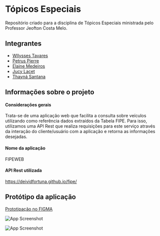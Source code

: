 # Tópicos Especiais
Repositório criado para a disciplina de Tópicos Especiais ministrada pelo Professor Jeofton Costa Melo.


## Integrantes

- [Wllysses Tavares](https://www.github.com/wllysses)
- [Petrus Pierre](https://github.com/petruspierre)
- [Elaine Medeiros](https://github.com/elainemedeiros)
- [Jucy Lacet](https://github.com/jucylacet)
- [Thayná Santana](https://github.com/thaynasantanaa)

## Informações sobre o projeto

#### Considerações gerais
Trata-se de uma aplicação web que facilita a consulta sobre veículos utilizando como referência dados extraídos da Tabela FIPE. Para isso, utilizamos uma API Rest que realiza requisições para este serviço através da interação do cliente/usuário com a aplicação e retorna as informações desejadas.

#### Nome da aplicação
FIPEWEB

#### API Rest utilizada
https://deividfortuna.github.io/fipe/


## Protótipo da aplicação

[Prototipação no FIGMA](https://www.figma.com/file/O2wx06X4WFwhp8cypQyVD7/T%C3%B3picos-especiais?node-id=0%3A1&t=8NwuG8rJTGk0OaZv-1)

![App Screenshot](https://uploaddeimagens.com.br/images/004/432/111/full/homepage1.PNG?1681579508)

![App Screenshot](https://uploaddeimagens.com.br/images/004/432/113/original/homepage2.PNG?1681579547)


